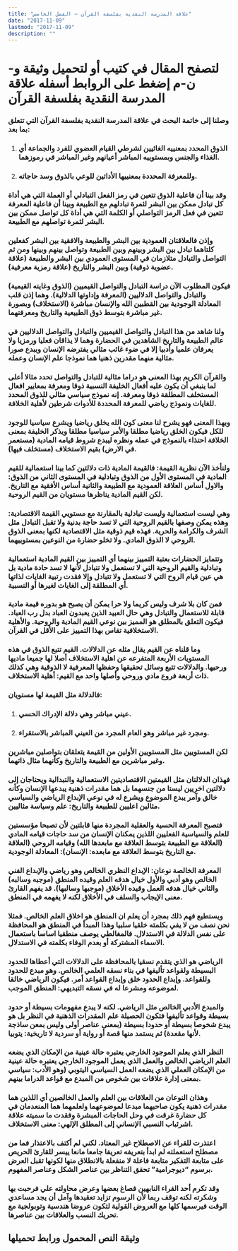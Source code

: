 ```yaml
---
title: "علاقة المدرسة النقدية بفلسفة القرآن – الفصل الخامس"
date: "2017-11-09"
lastmod: "2017-11-09"
description: ""
---
```

# **لتصفح المقال في كتيب أو لتحميل وثيقة و-ن-م إضغط على الروابط أسفله** **علاقة المدرسة النقدية بفلسفة القرآن**

### وصلنا إلى خاتمة البحث في علاقة المدرسة النقدية بفلسفة القرآن التي تتعلق بما بعد:

1. ### الذوق المحدد بمعنييه الغائيين لشرطي القيام العضوي للفرد والجماعة أي الغذاء والجنس وبمستوييه المباشر أعيانهم وغير المباشر في رموزهما.
2. ### وللمعرفة المحددة بمعنييها الأداتين للوعي بالذوق وسد حاجاته.

### وقد بينا أن فاعلية الذوق تتعين في رمز الفعل التبادلي أو العملة التي هي أداة كل تبادل ممكن بين البشر لثمرة تبادلهم مع الطبيعة وبينا أن فاعلية المعرفة تتعين في فعل الرمز التواصلي أو الكلمة التي هي أداة كل تواصل ممكن بين البشر لثمرة تواصلهم مع الطبيعة.

### وإذن فالعلاقتان العمودية بين البشر والطبيعة والافقية بين البشر كفعلين كلتاهما تبادل بين البشر وبينهم وبين الطبيعة وتواصل بينهم وبينها ومن ثم التواصل والتبادل متلازمان في المستوى العمودي بين البشر والطبيعة (علاقة عضوية ذوقية) وبين البشر والتاريخ (علاقة رمزية معرفية).

### فيكون المطلوب الآن دراسة التبادل والتواصل القيميين (الذوق وغايته القيمية) والتبادل والتواصل الدلاليين (المعرفة وإداوتها الدلالية). وهما إذن قلب المعادلة الوجودية بين القطبين الله والإنسان مباشرة (الاستخلاف) وبصورة غير مباشرة بتوسط ذوق الطبيعية والتاريخ ومعرفتهما.

### ولنا شاهد من هذا التبادل والتواصل القيميين والتبادل والتواصل الدلاليين في عالم الطبيعة والتاريخ الشاهدين في الحضارة وهما لا يذاقان فعليا ورمزيا ولا يعرفان علميا وأدبيا إلا في ضوء غائب مثالي يفترضه الإنسان ويبدع صورا مثالية منهما مقدرين ذهنيا هما نموذجا علم الإنسان وعمله.

### والقرآن الكريم بهذا المعنى هو دراما مثالية للتبادل والتواصل تحدد مثالا أعلى لما ينبغي أن يكون عليه أفعال الخليفة النسبية ذوقا ومعرفة بمعايير افعال المستخلف المطلقة ذوقا ومعرفة. إنه نموذج سياسي مثالي للذوق المحدد للغايات ونموذج رياضي للمعرفة المحددة للأدوات شرطين لأهلية الخلافة.

### وبهذا المعنى فهو يشرح لنا معنى كون الله يخلق رياضيا ويشرع سياسيا للوجود للكل فيكون الخلق رياضيا مطلقا والأمر سياسيا مطلقا ويذكر الخليفة بمعنى الخلافة احتذاء بالنموذج في عمله ونظره ليبدع شروط قيامه المادية (مستعمر في الارض) بقيم الاستخلاف (مستخلف فيها).

### ولنأخذ الآن نظرية القيمة: فالقيمة المادية ذات دلالتين كما بينا استعمالية للقيم المادية في المستوى الأول من الذوق وتبادلية في المستوى الثاني من الذوق: والاول أساس العلاقة العمودية مع الطبيعة والثانية أساس الأفقية مع التاريخ. لكن القيم المادية يناظرها مستويان من القيم الروحية.

### وهي ليست استعمالية وليست تبادلية بالمقارنة مع مستويي القيمة الاقتصادية: وهذه يمكن وصفها بالقيم الروحية التي لا تسد حاجة بدنية ولا تقبل التبادل مثل الشرف والكرامة والحرية. فهذه قيم ذوقية مثل الاقتصادية لكنها بمعنى الذوق الروحي لا الذوق المادي. ولا تخلو حضارة من النوعين بمستوييهما.

### وتتمايز الحضارات بعتبة التمييز بينهما أي التمييز بين القيم المادية استعمالية وتبادلية والقيم الروحية التي لا تستعمل ولا تتبادل لأنها لا تسد حادة مادية بل هي عين قيام الروح التي لا تستعمل ولا تتبادل وإلا فقدت رتبية الغايات لذاتها أي المطلقة إلى الغايات لغيرها أو النسبية.

### فمن كان بلا شرف وليس كريما ولا حرا يمكن أن يصبح هو بدوره قيمة مادية قابلة للاستعمال والتبادل وهي حال العبيد الذين يعبدون العباد بدل رب العباد. فيكون التعلق بالمطلق هو المميز بين نوعي القيم المادية والروحية. والأهلية الاستخلافية تقاس بهذا التمييز على الأقل في القرآن.

### وما قلناه عن القيم يقال مثله عن الدلالات. القيم تتبع الذوق في هذه المستويات الأربعة المتفرعه عن اهلية الاستخلاف أصلا لها جميعا ماديها ورحيها. والدلالات تتبع وسائل تحقيقها وحفظها المعرفية لا الذوقية وهي كذلك ذات أربعة فروع مادي وروحي وأصلها واحد مع القيم: أهلية الاستخلاف.

### فالدلالة مثل القيمة لها مستويان:

1. ### عيني مباشر وهي دلالة الإدراك الحسي.
2. ### ومجرد غير مباشر وهو العام المجرد من العيني المباشر بالاستقراء.

### لكن المستويين مثل المستويين الأولين من القيمة يتعلقان بتواصلين مباشرين وغير مباشرين مع الطبيعة والتاريخ وكأنهما مثال ذاتهما.

### فهذان الدلالتان مثل القيمتين الاقتصاديتين الاستعمالية والتبدالية ويحتاجان إلى دلالتين اخريين ليستا من جنسهما بل هما مقدرات ذهنية يبدعها الإنسان وكأنه خالق وآمر يبدع الموضوع ويشرع له في نوعي الإبداع الرياضي والسياسي مثالين اعليين للطبيعة والتاريخ: علم وسياسة مثاليين.

### فتصبح المعرفة الحسية والعقلية المجردة منها قابلتين لأن تصبحا مؤسستين للعلم والسياسية الفعليين اللذين يمكنان الإنسان من سد حاجات قيامه المادي (العلاقة مع الطبيعة بتوسط العلاقة مع مابعدها الله) وقيامه الروحي (العلاقة مع التاريخ بتوسط العلاقة مع مابعده: الإنسان): المعادلة الوجودية.

### المعرفة الخالصة نوعان: الإبداع النظري الخالص وهو رياضي والإبداع الفني الخالص وهو أدبي والأول خيال هدفه العلم وقيده المنطق (موجبه وسالبه) والثاني خيال هدفه العمل وقيده الأخلاق (موجبها وسالبها). قد يفهم القارئ معنى الإيجاب والسلف في الأخلاق لكنه لا يفهمه في المنطق.

### ويستطيع فهم ذلك بمجرد أن يعلم ان المنطق هو اخلاق العلم الخالص. فمثلا نحن نصف من لا يفي بكلمته خلقيا سلبيا وهذا المبدأ في المنطق هو المحافظة على نفس الدلالة في الاستدلال. فالمغالطي يوصف منطقيا اساسا باستعمال الاسماء المشتركة أو بعدم الوفاء بكلمته في الاستدلال.

### الرياضي هو الذي يتقدم نسقيا بالمحافظة على الدلالات التي أعطاها للحدود البسيطة ولقواعد تأليفها في بناء نسقه العلمي الخالص. وهو مبدع للحدود وللقواعد. وإبداع الحدود خلق وإبداع القواعد أمر. فيكون الرياضي خالقا لموضوعه ومشرعا له في نسقه التبديهي: المنطق الموجب.

### والمبدع الأدبي الخالص مثل الرياضي. لكنه لا يبدع مفهومات بسيطة أو حدود بسيطة وقواعد تأليفها فتكون الحصيلة علم المقدرات الذهنية في النظر بل هو يبدع شخوصا بسيطة أو حدودا بسيطة (بمعنى عناصر أولى وليس بمعن ساذجة لأنها مقعدة) ثم يستمد منها قصة أو رواية أو سردية لا تاريخية: يتوبيا.

### النظر الذي يعلم الموجود الخارجي يعتبره حالة عينية من الإمكان الذي يضعه العلم الرياضي الخالص والعمل الذي يعمل الموجود الخارجي يعتبره حالة عينية من الإمكان العملي الذي يضعه العمل السياسي اليتوبي (وهو الأدب: سياسي بمعنى إدارة علاقات بين شخوص من المبدع مع قواعد الدراما بينهم.

### وهذان النوعان من العلاقات بين العلم والعمل الخالصين أي اللذين هما مقدرات ذهنية يكون صاحبهما مبدعا لموضوعهما ولعلمهما هما المنعدمان في كل حضارة غرقت في وحل الحاجات المبشرة وفقدت ما سميته علاقة اشرئباب النسبي الإنساني إلى المطلق الإلهي: معنى الاستخلاف.

### اعتذرت للقراء عن الاصطلاح غير المعتاد. لكني لم أكتف بالاعتذار فما من مصطلح استعملته لم ابدأ بتعريفه تعريفا جامعا مانعا ييسر للقارئ الحريص على متابعة التفكير متابعة فاعلة لا منفعلة بالانطلاق منها لكونها تقبل العرض برسوم “ديوجرامية” تحقق التناظر بين عناصر الشكل وعناصر المفهوم.

### وقد تكرم أحد القراء النابهين فصاغ بعضها وعرض محاولته علي فرحبت بها وشكرته لكنه توقف ربما لأن الرسوم تزايد تعقيدها وآمل أن يجد مساعدي الوقت فيرسمها كلها مع العروض القولية لتكون عروضا هندسية وتوبولجية مع تحريك النسب والعلاقات بين عناصرها.

## وثيقة النص المحمول ورابط تحميلها

###